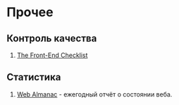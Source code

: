 # Прочее

## Контроль качества

1. [The Front-End Checklist](https://frontendchecklist.io/)

## Статистика

1. [Web Almanac](https://almanac.httparchive.org/ru/2021/) - ежегодный отчёт о состоянии веба.

